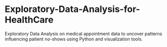 # Exploratory-Data-Analysis-for-HealthCare
Exploratory Data Analysis on medical appointment data to uncover patterns influencing patient no-shows using Python and visualization tools.
